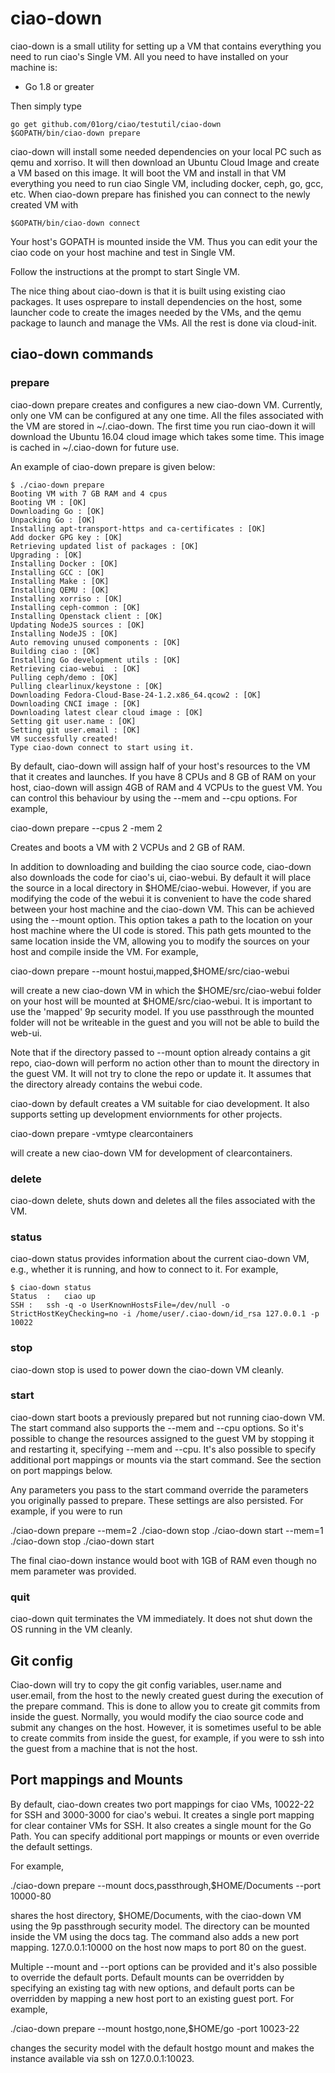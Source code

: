 # ciao-down

ciao-down is a small utility for setting up a VM that contains
everything you need to run ciao's Single VM. All you need to have
installed on your machine is:

- Go 1.8 or greater

Then simply type

```
go get github.com/01org/ciao/testutil/ciao-down
$GOPATH/bin/ciao-down prepare
```

ciao-down will install some needed dependencies on your local PC such
as qemu and xorriso. It will then download an Ubuntu Cloud Image and
create a VM based on this image. It will boot the VM and install in that
VM everything you need to run ciao Single VM, including docker, ceph,
go, gcc, etc. When ciao-down prepare has finished you can connect to the
newly created VM with

```
$GOPATH/bin/ciao-down connect
```

Your host's GOPATH is mounted inside the VM. Thus you can edit your
the ciao code on your host machine and test in Single VM.

Follow the instructions at the prompt to start Single VM.

The nice thing about ciao-down is that it is built using existing ciao
packages. It uses osprepare to install dependencies on the host, some
launcher code to create the images needed by the VMs, and the qemu
package to launch and manage the VMs. All the rest is done via cloud-init.

## ciao-down commands

### prepare

ciao-down prepare creates and configures a new ciao-down VM.  Currently,
only one VM can be configured at any one time.  All the files associated
with the VM are stored in ~/.ciao-down.  The first time you run ciao-down
it will download the Ubuntu 16.04 cloud image which takes some time.  This
image is cached in ~/.ciao-down for future use.

An example of ciao-down prepare is given below:

```
$ ./ciao-down prepare
Booting VM with 7 GB RAM and 4 cpus
Booting VM : [OK]
Downloading Go : [OK]
Unpacking Go : [OK]
Installing apt-transport-https and ca-certificates : [OK]
Add docker GPG key : [OK]
Retrieving updated list of packages : [OK]
Upgrading : [OK]
Installing Docker : [OK]
Installing GCC : [OK]
Installing Make : [OK]
Installing QEMU : [OK]
Installing xorriso : [OK]
Installing ceph-common : [OK]
Installing Openstack client : [OK]
Updating NodeJS sources : [OK]
Installing NodeJS : [OK]
Auto removing unused components : [OK]
Building ciao : [OK]
Installing Go development utils : [OK]
Retrieving ciao-webui  : [OK]
Pulling ceph/demo : [OK]
Pulling clearlinux/keystone : [OK]
Downloading Fedora-Cloud-Base-24-1.2.x86_64.qcow2 : [OK]
Downloading CNCI image : [OK]
Downloading latest clear cloud image : [OK]
Setting git user.name : [OK]
Setting git user.email : [OK]
VM successfully created!
Type ciao-down connect to start using it.
```

By default, ciao-down will assign half of your host's resources to the VM
that it creates and launches.  If you have 8 CPUs and 8 GB of RAM on your
host, ciao-down will assign 4GB of RAM and 4 VCPUs to the guest VM.  You
can control this behaviour by using the --mem and --cpu options.  For
example,

ciao-down prepare --cpus 2 -mem 2

Creates and boots a VM with 2 VCPUs and 2 GB of RAM.

In addition to downloading and building the ciao source code, ciao-down also
downloads the code for ciao's ui, ciao-webui.  By default it will place the
source in a local directory in $HOME/ciao-webui.  However, if you are modifying
the code of the webui it is convenient to have the code shared between your host
machine and the ciao-down VM.  This can be achieved using the --mount option.  This
option takes a path to the location on your host machine where the UI code is
stored.  This path gets mounted to the same location inside the VM, allowing you to
modify the sources on your host and compile inside the VM.  For example,

ciao-down prepare --mount hostui,mapped,$HOME/src/ciao-webui

will create a new ciao-down VM in which the $HOME/src/ciao-webui folder on
your host will be mounted at $HOME/src/ciao-webui.  It is important to use
the 'mapped' 9p security model.  If you use passthrough the mounted folder
will not be writeable in the guest and you will not be able to build the
web-ui.

Note that if the directory passed to --mount option already contains a
git repo, ciao-down will perform no action other than to mount the directory
in the guest VM.  It will not try to clone the repo or update it.  It assumes
that the directory already contains the webui code.

ciao-down by default creates a VM suitable for ciao development. It also supports
setting up development enviornments for other projects.

ciao-down prepare -vmtype clearcontainers

will create a new ciao-down VM for development of clearcontainers.

### delete

ciao-down delete, shuts down and deletes all the files associated with the VM.

### status

ciao-down status provides information about the current ciao-down VM, e.g., whether
it is running, and how to connect to it.  For example,

```
$ ciao-down status
Status	:	ciao up
SSH	:	ssh -q -o UserKnownHostsFile=/dev/null -o StrictHostKeyChecking=no -i /home/user/.ciao-down/id_rsa 127.0.0.1 -p 10022
```

### stop

ciao-down stop is used to power down the ciao-down VM cleanly.

### start

ciao-down start boots a previously prepared but not running ciao-down VM.
The start command also supports the --mem and --cpu options.  So it's
possible to change the resources assigned to the guest VM by stopping it
and restarting it, specifying --mem and --cpu.  It's also possible to
specify additional port mappings or mounts via the start command.  See
the section on port mappings below.

Any parameters you pass to the start command override the parameters
you originally passed to prepare.  These settings are also persisted.
For example, if you were to run

./ciao-down prepare --mem=2
./ciao-down stop
./ciao-down start --mem=1
./ciao-down stop
./ciao-down start

The final ciao-down instance would boot with 1GB of RAM even though no mem
parameter was provided.

### quit

ciao-down quit terminates the VM immediately.  It does not shut down the OS
running in the VM cleanly.

## Git config

Ciao-down will try to copy the git config variables, user.name and user.email,
from the host to the newly created guest during the execution of the prepare
command.  This is done to allow you to create git commits from inside the guest.
Normally, you would modify the ciao source code and submit any changes on
the host.  However, it is sometimes useful to be able to create commits from
inside the guest, for example, if you were to ssh into the guest from a machine
that is not the host.

## Port mappings and Mounts

By default, ciao-down creates two port mappings for ciao VMs, 10022-22 for SSH
and 3000-3000 for ciao's webui.  It creates a single port mapping for clear
container VMs for SSH.  It also creates a single mount for the Go Path.  You
can specify additional port mappings or mounts or even override the default
settings.

For example,

./ciao-down prepare --mount docs,passthrough,$HOME/Documents --port 10000-80

shares the host directory, $HOME/Documents, with the ciao-down VM using the 9p
passthrough security model.  The directory can be mounted inside the VM using
the docs tag.  The command also adds a new port mapping.  127.0.0.1:10000 on
the host now maps to port 80 on the guest.

Multiple --mount and --port options can be provided and it's also possible to
override the default ports.  Default mounts can be overridden by specifying
an existing tag with new options, and default ports can be overridden by
mapping a new host port to an existing guest port.  For example,

./ciao-down prepare --mount hostgo,none,$HOME/go -port 10023-22

changes the security model with the default hostgo mount and makes the instance
available via ssh on 127.0.0.1:10023.

